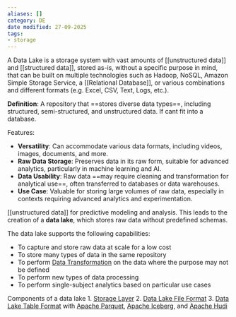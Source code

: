 ```yaml
---
aliases: []
category: DE
date modified: 27-09-2025
tags:
- storage
---
```

A Data Lake is a storage system with vast amounts of [[unstructured data]] and [[structured data]], stored as-is, without a specific purpose in mind, that can be built on multiple technologies such as Hadoop, NoSQL, Amazon Simple Storage Service, a [[Relational Database]], or various combinations and different formats (e.g. Excel, CSV, Text, Logs, etc.).

**Definition**: A repository that ==stores diverse data types==, including structured, semi-structured, and unstructured data. If cant fit into a database.

Features:
- **Versatility**: Can accommodate various data formats, including videos, images, documents, and more.
- **Raw Data Storage**: Preserves data in its raw form, suitable for advanced analytics, particularly in machine learning and AI.
- **Data Usability**: Raw data ==may require cleaning and transformation for analytical use==, often transferred to databases or data warehouses.
- **Use Case**: Valuable for storing large volumes of raw data, especially in contexts requiring advanced analytics and experimentation.

[[unstructured data]] for predictive modeling and analysis. This leads to the creation of a **data lake**, which stores raw data without predefined schemas. 

The data lake supports the following capabilities:
-   To capture and store raw data at scale for a low cost
-   To store many types of data in the same repository
-   To perform [Data Transformation](Data%20Transformation.md) on the data where the purpose may not be defined
-   To perform new types of data processing
-   To perform single-subject analytics based on particular use cases

Components of a data lake
		1. [Storage Layer](term/storage%20layer%20object%20store.md)
		2. [Data Lake File Format](term/data%20lake%20file%20format.md)
		3. [Data Lake Table Format](term/data%20lake%20table%20format.md) with [Apache Parquet](term/apache%20parquet.md), [Apache Iceberg](Apache%20Iceberg.md), and [Apache Hudi](Apache%20Iceberg.md)